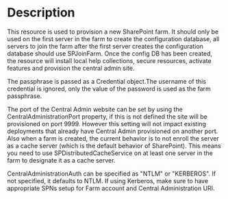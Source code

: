 # Description

This resource is used to provision a new SharePoint farm. It should only be
used on the first server in the farm to create the configuration database, all
servers to join the farm after the first server creates the configuration
database should use SPJoinFarm. Once the config DB has been created, the
resource will install local help collections, secure resources, activate
features and provision the central admin site.

The passphrase is passed as a Credential object.The username of this
credential is ignored, only the value of the password is used as the farm
passphrase.

The port of the Central Admin website can be set by using the
CentralAdministrationPort property, if this is not defined the site will be
provisioned on port 9999. However this setting will not impact existing
deployments that already have Central Admin provisioned on another port. Also
when a farm is created, the current behavior is to not enroll the server as a
cache server (which is the default behavior of SharePoint). This means you
need to use SPDistributedCacheService on at least one server in the farm to
designate it as a cache server.

CentralAdministrationAuth can be specified as "NTLM" or "KERBEROS". If not
specified, it defaults to NTLM. If using Kerberos, make sure to have
appropriate SPNs setup for Farm account and Central Administration URI.
